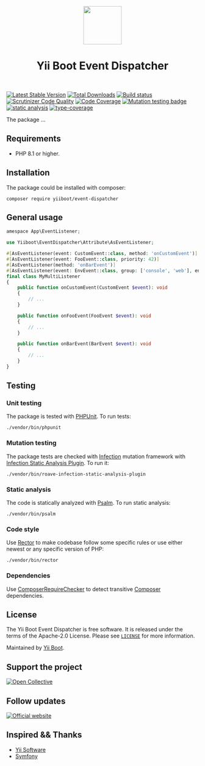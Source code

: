<p align="center">
    <a href="https://github.com/yiiboot" target="_blank">
        <img src="https://avatars.githubusercontent.com/u/118281946?s=600&u=b16475d97095b69a8f500ec2f29b8d05c3d02b3a&v=4" height="100px">
    </a>
    <h1 align="center">Yii Boot Event Dispatcher</h1>
    <br>
</p>

[![Latest Stable Version](https://poser.pugx.org/yiiboot/event-dispatcher/v/stable.png)](https://packagist.org/packages/yiiboot/event-dispatcher)
[![Total Downloads](https://poser.pugx.org/yiiboot/event-dispatcher/downloads.png)](https://packagist.org/packages/yiiboot/event-dispatcher)
[![Build status](https://github.com/yiiboot/event-dispatcher/workflows/build/badge.svg)](https://github.com/yiiboot/event-dispatcher/actions?query=workflow%3Abuild)
[![Scrutinizer Code Quality](https://scrutinizer-ci.com/g/yiiboot/event-dispatcher/badges/quality-score.png?b=master)](https://scrutinizer-ci.com/g/yiiboot/event-dispatcher/?branch=master)
[![Code Coverage](https://scrutinizer-ci.com/g/yiiboot/event-dispatcher/badges/coverage.png?b=master)](https://scrutinizer-ci.com/g/yiiboot/event-dispatcher/?branch=master)
[![Mutation testing badge](https://img.shields.io/endpoint?style=flat&url=https%3A%2F%2Fbadge-api.stryker-mutator.io%2Fgithub.com%yiiboot%2Fevent-dispatcher%2Fmaster)](https://dashboard.stryker-mutator.io/reports/github.com/yiiboot/event-dispatcher/master)
[![static analysis](https://github.com/yiiboot/event-dispatcher/workflows/static%20analysis/badge.svg)](https://github.com/yiiboot/event-dispatcher/actions?query=workflow%3A%22static+analysis%22)
[![type-coverage](https://shepherd.dev/github/yiiboot/event-dispatcher/coverage.svg)](https://shepherd.dev/github/yiiboot/event-dispatcher)

The package ...

## Requirements

- PHP 8.1 or higher.

## Installation

The package could be installed with composer:

```shell
composer require yiiboot/event-dispatcher
```

## General usage

```php
amespace App\EventListener;

use Yiiboot\EventDispatcher\Attribute\AsEventListener;

#[AsEventListener(event: CustomEvent::class, method: 'onCustomEvent')]
#[AsEventListener(event: FooEvent::class, priority: 42)]
#[AsEventListener(method: 'onBarEvent')]
#[AsEventListener(event: EnvEvent::class, group: ['console', 'web'], env: 'prod')]
final class MyMultiListener
{
    public function onCustomEvent(CustomEvent $event): void
    {
        // ...
    }

    public function onFooEvent(FooEvent $event): void
    {
        // ...
    }

    public function onBarEvent(BarEvent $event): void
    {
        // ...
    }
}
```

## Testing

### Unit testing

The package is tested with [PHPUnit](https://phpunit.de/). To run tests:

```shell
./vendor/bin/phpunit
```

### Mutation testing

The package tests are checked with [Infection](https://infection.github.io/) mutation framework with
[Infection Static Analysis Plugin](https://github.com/Roave/infection-static-analysis-plugin). To run it:

```shell
./vendor/bin/roave-infection-static-analysis-plugin
```

### Static analysis

The code is statically analyzed with [Psalm](https://psalm.dev/). To run static analysis:

```shell
./vendor/bin/psalm
```

### Code style

Use [Rector](https://github.com/rectorphp/rector) to make codebase follow some specific rules or 
use either newest or any specific version of PHP: 

```shell
./vendor/bin/rector
```

### Dependencies

Use [ComposerRequireChecker](https://github.com/maglnet/ComposerRequireChecker) to detect transitive 
[Composer](https://getcomposer.org/) dependencies.

## License

The Yii Boot Event Dispatcher is free software. It is released under the terms of the Apache-2.0 License.
Please see [`LICENSE`](./LICENSE.md) for more information.

Maintained by [Yii Boot](https://github.com/yiiboot).

## Support the project

[![Open Collective](https://img.shields.io/badge/Open%20Collective-sponsor-7eadf1?logo=open%20collective&logoColor=7eadf1&labelColor=555555)](https://opencollective.com/yiiboot)

## Follow updates

[![Official website](https://img.shields.io/badge/Powered_by-Yii_Boot-green.svg?style=flat)](https://github.com/yiiboot)

## Inspired && Thanks

- [Yii Software](https://github.com/yiisoft)
- [Symfony](https://github.com/symfony/symfony)
